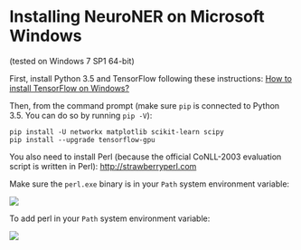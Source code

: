 # Installing NeuroNER on Microsoft Windows

(tested on Windows 7 SP1 64-bit)

First, install Python 3.5 and TensorFlow following these instructions: [How to install TensorFlow on Windows?](http://stackoverflow.com/a/39902815/395857)

Then, from the command prompt (make sure `pip` is connected to Python 3.5. You can do so by running `pip -V`):

```
pip install -U networkx matplotlib scikit-learn scipy
pip install --upgrade tensorflow-gpu
```

You also need to install Perl (because the official CoNLL-2003 evaluation script is written in Perl): http://strawberryperl.com

Make sure the `perl.exe` binary is in your `Path` system environment variable:

![](http://neuroner.com/perl2.png "")

To add perl in your `Path` system environment variable:

![](http://neuroner.com/perl.png "")

